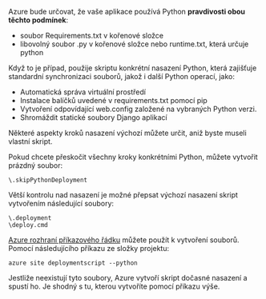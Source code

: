 Azure bude určovat, že vaše aplikace používá Python **pravdivosti obou těchto podmínek**:

- soubor Requirements.txt v kořenové složce
- libovolný soubor .py v kořenové složce nebo runtime.txt, která určuje python

Když to je případ, použije skriptu konkrétní nasazení Python, která zajišťuje standardní synchronizaci souborů, jakož i další Python operací, jako:

- Automatická správa virtuální prostředí
- Instalace balíčků uvedené v requirements.txt pomocí pip
- Vytvoření odpovídající web.config založené na vybraných Python verzi.
- Shromáždit statické soubory Django aplikací

Některé aspekty kroků nasazení výchozí můžete určit, aniž byste museli vlastní skript.

Pokud chcete přeskočit všechny kroky konkrétními Python, můžete vytvořit prázdný soubor:

    \.skipPythonDeployment

Větší kontrolu nad nasazení je možné přepsat výchozí nasazení skript vytvořením následující soubory:

    \.deployment
    \deploy.cmd

[Azure rozhraní příkazového řádku][] můžete použít k vytvoření souborů.  Pomocí následujícího příkazu ze složky projektu:

    azure site deploymentscript --python

Jestliže neexistují tyto soubory, Azure vytvoří skript dočasné nasazení a spustí ho.  Je shodný s tu, kterou vytvoříte pomocí příkazu výše.

[Azure rozhraní příkazového řádku]: http://azure.microsoft.com/downloads/
